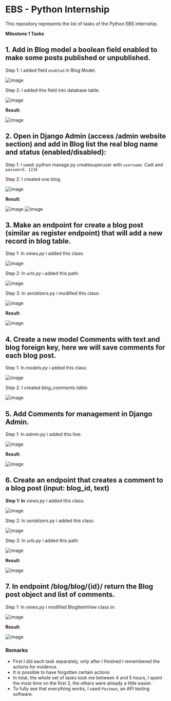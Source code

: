 # EBS - Python Internship
 This repository represents the list of tasks of the Python EBS internship.


**Milestone 1 Tasks** 

## 1. Add in Blog model a boolean field **enabled** to make some posts published or unpublished. 

Step 1: I added field `enabled` in Blog Model.

![image](https://i.imgur.com/wsZTGN8.png)

Step 2: I added this field into database table.

![image](https://i.imgur.com/pPfzanN.png)

**Result**:  

![image](https://i.imgur.com/EjP13LA.png)


## 2. Open in Django Admin (access /admin website section) and add in Blog list the real blog name and status (enabled/disabled): 

Step 1: I used:  python manage.py createsuperuser  with `username`: Cadi and `password: 1234`

Step 2: I created one blog.

![image](https://i.imgur.com/Y1aDf6F.png)

**Result**: 

![image](https://i.imgur.com/okx9Zw1.png)
![image](https://i.imgur.com/WrqvPBO.png)


## 3. Make an endpoint for create a blog post (similar as register endpoint) that will add a new record in blog table. 

Step 1: In *views.py* i added this class: 

![image](https://i.imgur.com/S5900xr.png)

Step 2: In *urls.py* i added this path: 

![image](https://i.imgur.com/ip5myk0.png)

Step 3: In *serializers.py* i modified this class: 

![image](https://i.imgur.com/vvFAc3t.png)

**Result**:

![image](https://i.imgur.com/yvE9QBX.png)


## 4. Create a new model **Comments** with **text** and **blog** foreign key, here we will save comments for each blog post. 

Step 1: In *models.py* i added this class: 

![image](https://i.imgur.com/0p0Y5Gv.png)

Step 2: I created *blog_comments table:* 

![image](https://i.imgur.com/jTMmhEo.png)


## 5. Add Comments for management in Django Admin. 

Step 1: In *admin.py* i added this line: 

![image](https://i.imgur.com/H2Vlsj7.png)

**Result**:

![image](https://i.imgur.com/XdQCwmr.png)


## 6. Create an endpoint that creates a comment to a blog post (**input: blog_id, text**) 

**Step 1: In** *views.py* i added this class: 

![image](https://i.imgur.com/3vkEBAa.png)


Step 2: In *serializers.py* i added this class: 

![image](https://i.imgur.com/dfmJapL.png)


Step 3: In *urls.py* i added this path:  

![image](https://i.imgur.com/jYaNMUT.png)


**Result**:

![image](https://i.imgur.com/N7jRvjB.png)


## 7. In endpoint **/blog/blog/{id}/** return the Blog post object and list of comments. 

Step 1: In *views.py* i modified BlogItemView class in: 

![image](https://i.imgur.com/tEosN7l.png)

**Result**:

![image](https://i.imgur.com/sE8FU5F.png)


### Remarks
- First I did each task separately, only after I finished I remembered the actions for evidence.
- It is possible to have forgotten certain actions
- In total, the whole set of tasks took me between 4 and 5 hours, I spent the most time on the first 3, the others were already a little easier.
- To fully see that everything works, I used `Postman`, an API testing software.
